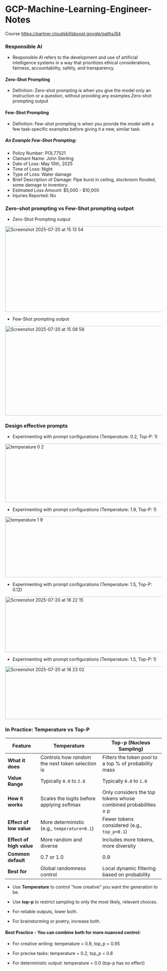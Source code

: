# GCP-Machine-Learning-Engineer-Notes

Course https://partner.cloudskillsboost.google/paths/84

### Responsible AI 
- Responsible AI refers to the development and use of artificial intelligence systems in a way that prioritizes ethical considerations, fairness, accountability, safety, and transparency.

#### Zero-Shot Prompting
- Definition: Zero-shot prompting is when you give the model only an instruction or a question, without providing any examples.Zero-shot prompting output

#### Few-Shot Prompting
- Definition: Few-shot prompting is when you provide the model with a few task-specific examples before giving it a new, similar task.

##### An Example Few-Shot Prompting:
- Policy Number: POL77521
- Claimant Name: John Sterling
- Date of Loss: May 10th, 2025
- Time of Loss: Night
- Type of Loss: Water damage
- Brief Description of Damage: Pipe burst in ceiling, stockroom flooded, some damage to inventory.
- Estimated Loss Amount: $5,000 - $10,000
- Injuries Reported: No


### Zero-shot prompting vs Few-Shot prompting outpot
- Zero-Shot Prompting output
<img width="708" height="275" alt="Screenshot 2025-07-20 at 15 13 54" src="https://github.com/user-attachments/assets/e353dc28-6f39-42ce-b990-4f35ffac3cbe" />

- Few-Shot prompting outpot
<img width="700" height="287" alt="Screenshot 2025-07-20 at 15 08 58" src="https://github.com/user-attachments/assets/fedd03bb-82b2-4b5f-adfe-bc15143836e4" />


### Design effective prompts

- Experimenting with prompt configurations (Temperature: 0.2, Top-P: 1)
<img width="654" height="189" alt="temperature 0 2" src="https://github.com/user-attachments/assets/c2b6f521-1639-424c-b19e-6423659bd7d0" />

- Experimenting with prompt configurations (Temperature: 1.9, Top-P: 1)
<img width="655" height="195" alt="temperature 1 9" src="https://github.com/user-attachments/assets/486c2d08-77a7-4ac5-8289-7417b0682dc5" />

- Experimenting with prompt configurations (Temperature: 1.5, Top-P: 0.12)
<img width="799" height="178" alt="Screenshot 2025-07-20 at 16 22 15" src="https://github.com/user-attachments/assets/81f32f6e-2285-443a-ab92-44b26767dbd4" />

- Experimenting with prompt configurations (Temperature: 1.5, Top-P: 1)
<img width="792" height="170" alt="Screenshot 2025-07-20 at 16 23 02" src="https://github.com/user-attachments/assets/acb1ec8d-ca32-4585-8af4-2990ec62e44c" />


### In Practice: Temperature vs Top-P
| Feature                  | **Temperature**                                   | **Top-p (Nucleus Sampling)**                                   |
| ------------------------ | ------------------------------------------------- | -------------------------------------------------------------- |
| **What it does**         | Controls how *random* the next token selection is | Filters the token pool to a top % of probability mass          |
| **Value Range**          | Typically `0.0` to `2.0`                          | Typically `0.0` to `1.0`                                       |
| **How it works**         | Scales the logits before applying softmax         | Only considers the top tokens whose combined probabilities ≥ p |
| **Effect of low value**  | More deterministic (e.g., `temperature=0.1`)      | Fewer tokens considered (e.g., `top_p=0.1`)                    |
| **Effect of high value** | More random and diverse                           | Includes more tokens, more diversity                           |
| **Common default**       | 0.7 or 1.0                                        | 0.9                                                            |
| **Best for**             | Global randomness control                         | Local dynamic filtering based on probability                   |


- Use **Temperature** to control "how creative" you want the generation to be.

- Use **top-p** to restrict sampling to only the most likely, relevant choices.

- For reliable outputs, lower both.

- For brainstorming or poetry, increase both.

#### Best Practice - You can combine both for more nuanced control:

- For creative writing: temperature = 0.9, top_p = 0.95

- For precise tasks: temperature = 0.2, top_p = 0.8

- For deterministic output: temperature = 0.0 (top-p has no effect)




